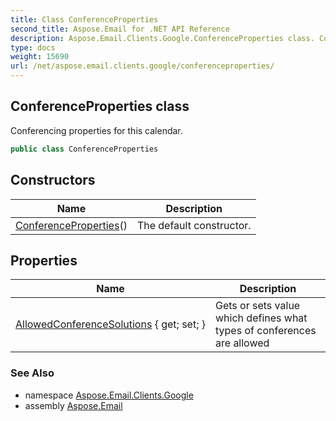 ```yaml
---
title: Class ConferenceProperties
second_title: Aspose.Email for .NET API Reference
description: Aspose.Email.Clients.Google.ConferenceProperties class. Conferencing properties for this calendar
type: docs
weight: 15690
url: /net/aspose.email.clients.google/conferenceproperties/
---
```

## ConferenceProperties class

Conferencing properties for this calendar.

```csharp
public class ConferenceProperties
```

## Constructors

| Name | Description |
| --- | --- |
| [ConferenceProperties](conferenceproperties/)() | The default constructor. |

## Properties

| Name | Description |
| --- | --- |
| [AllowedConferenceSolutions](../../aspose.email.clients.google/conferenceproperties/allowedconferencesolutions/) { get; set; } | Gets or sets value which defines what types of conferences are allowed |

### See Also

* namespace [Aspose.Email.Clients.Google](../../aspose.email.clients.google/)
* assembly [Aspose.Email](../../)



